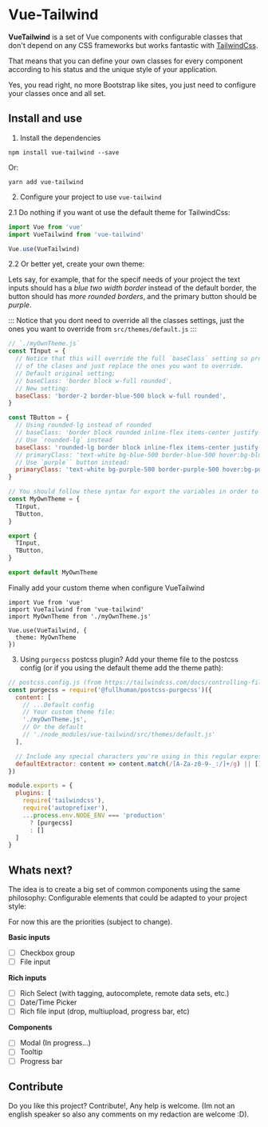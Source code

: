 # Vue-Tailwind 

**VueTailwind** is a set of Vue components with configurable classes that don't depend on any CSS frameworks but works fantastic with [TailwindCss](https://tailwindcss.com).

That means that you can define your own classes for every component according to his status and the unique style of your application.

Yes, you read right, no more Bootstrap like sites, you just need to configure your classes once and all set.

## Install and use
1. Install the dependencies 

```console
npm install vue-tailwind --save
``` 

Or: 
```console
yarn add vue-tailwind
``` 

2. Configure your project to use `vue-tailwind` 

2.1 Do nothing if you want ot use the default theme for TailwindCss:

```js
import Vue from 'vue'
import VueTailwind from 'vue-tailwind'

Vue.use(VueTailwind)
```

2.2 Or better yet, create your own theme:

Lets say, for example, that for the specif needs of your project the text inputs should has a *blue two width border* instead of the default border, the button should has *more rounded borders*, and the primary button should be *purple*.

:::
Notice that you dont need to override all the classes settings, just the ones you want to override from `src/themes/default.js`
:::

```js
// `./myOwnTheme.js`
const TInput = {
  // Notice that this will override the full `baseClass` setting so probably you want to keep some
  // of the clases and just replace the ones you want to override.
  // Default original setting;
  // baseClass: 'border block w-full rounded',
  // New setting:
  baseClass: 'border-2 border-blue-500 block w-full rounded',
}

const TButton = {
  // Using rounded-lg instead of rounded
  // baseClass: 'border block rounded inline-flex items-center justify-center',
  // Use `rounded-lg` instead
  baseClass: 'rounded-lg border block inline-flex items-center justify-center',
  // primaryClass: 'text-white bg-blue-500 border-blue-500 hover:bg-blue-600 hover:border-blue-600',
  // Use `purple`` button instead:
  primaryClass: 'text-white bg-purple-500 border-purple-500 hover:bg-purple-600 hover:border-purple-600',
}

// You should follow these syntax for export the variables in order to work:
const MyOwnTheme = {
  TInput,
  TButton,
}

export {
  TInput,
  TButton,
}

export default MyOwnTheme
```

Finally add your custom theme when configure VueTailwind

```js{2,5}
import Vue from 'vue'
import VueTailwind from 'vue-tailwind'
import MyOwnTheme from './myOwnTheme.js'

Vue.use(VueTailwind, {
  theme: MyOwnTheme
})
```

3. Using `purgecss` postcss plugin? Add your theme file to the postcss config (or if you using the default theme add the theme path):
```js
// postcss.config.js (from https://tailwindcss.com/docs/controlling-file-size#setting-up-purgecss)
const purgecss = require('@fullhuman/postcss-purgecss')({
  content: [
    // ...Default config
    // Your custom theme file:
    './myOwnTheme.js',
    // Or the default 
    // './node_modules/vue-tailwind/src/themes/default.js'
  ],

  // Include any special characters you're using in this regular expression
  defaultExtractor: content => content.match(/[A-Za-z0-9-_:/]+/g) || []
})

module.exports = {
  plugins: [
    require('tailwindcss'),
    require('autoprefixer'),
    ...process.env.NODE_ENV === 'production'
      ? [purgecss]
      : []
  ]
}
```

## Whats next?

The idea is to create a big set of common components using the same philosophy: Configurable elements that could be adapted to your project style:

For now this are the priorities (subject to change).

**Basic inputs**
- [ ] Checkbox group
- [ ] File input

**Rich inputs**
- [ ] Rich Select (with tagging, autocomplete, remote data sets, etc.)
- [ ] Date/Time Picker
- [ ] Rich file input (drop, multiupload, progress bar, etc)

**Components**
- [ ] Modal (In progress...)
- [ ] Tooltip
- [ ] Progress bar

## Contribute
Do you like this project? Contribute!, Any help is welcome. (Im not an english speaker so also any comments on my redaction are welcome :D).
